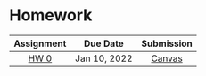 # Homework

| Assignment | Due Date | Submission|
|:----------:|:--------:|:----------:|
| [HW 0](/00_hw0/) | Jan 10, 2022 | [Canvas](https://canvas.rice.edu/courses/48366/assignments/231438) |
